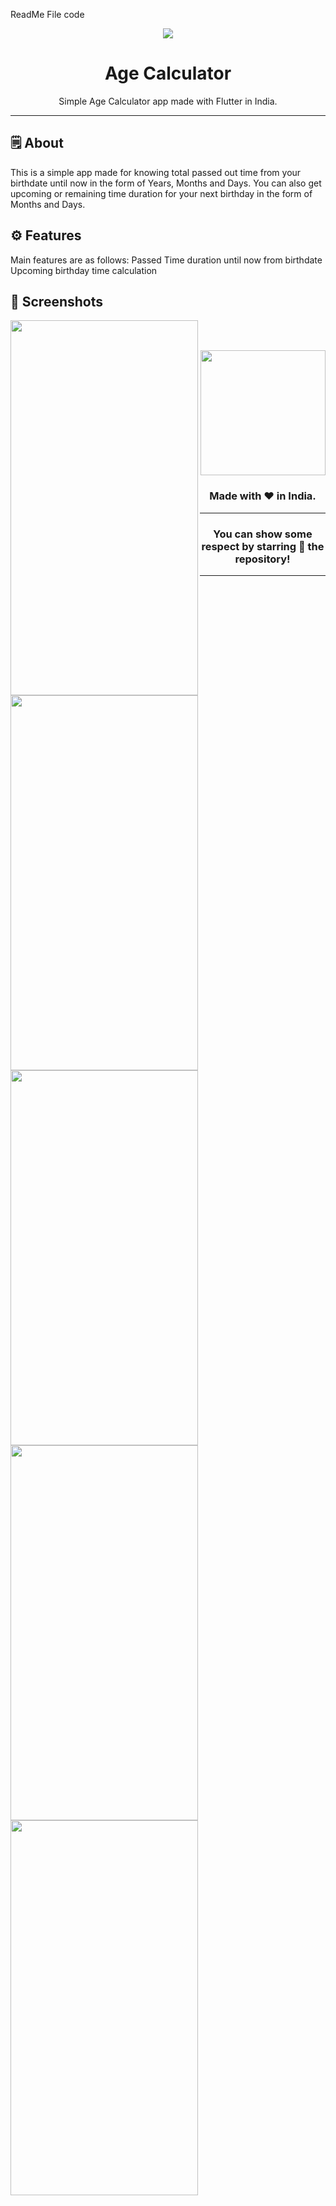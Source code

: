 
ReadMe File code

<div align="center">

<img src="./assets/feature_graphic/feature_graphic.png">


# **Age Calculator**
Simple Age Calculator app made with Flutter in India.

---

</div>



## 🗒 About

This is a simple app made for knowing total passed out time from your birthdate until now in the form of Years, Months and Days. You can also get upcoming or remaining time duration for your next birthday in the form of Months and Days.

## ⚙️ Features
Main features are as follows:
Passed Time duration until now from birthdate
Upcoming birthday time calculation
## 📲 Screenshots
  <img align="left" src="https://github.com/Ponik90/invoice/assets/156168435/dff075df-6ebc-47cf-9b7e-44cdb214b60b" height="600" width="300" >  
  <img align="left" src="https://github.com/Ponik90/invoice/assets/156168435/b35805ff-1dd7-4930-b706-bb9fe5758659" height="600" width="300" >  
  <img align="left" src="https://github.com/Ponik90/invoice/assets/156168435/9964f7d8-c5a7-40b5-beac-810a73ff937c" height="600" width="300" >  
  <img align="left" src="https://github.com/Ponik90/invoice/assets/156168435/6bcab27b-15fe-4769-8a26-546cb1308522" height="600" width="300" >  
  <img align="left" src="https://github.com/Ponik90/invoice/assets/156168435/ba7528ea-7351-4b3a-a52f-39b9535263a5" height="600" width="300" >  



<br><br>



<div align="center">

<img src="./assets/icons/logo.png" width="200px" height="200px">

### Made with ❤️ in India.
---
### You can show some respect by starring 🌟 the repository!
---
</div>

